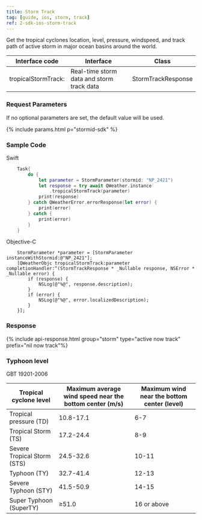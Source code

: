 ```yaml
---
title: Storm Track
tag: [guide, ios, storm, track]
ref: 2-sdk-ios-storm-track
---
```


Get the tropical cyclones location, level, pressure, windspeed, and track path of active storm in major ocean basins around the world.

| Interface code  | Interface | Class |
| ---------------- | -------------- | ---------------------- |
| tropicalStormTrack:| Real-time storm data and storm track data   | StormTrackResponse |

### Request Parameters

If no optional parameters are set, the default value will be used.

{% include params.html p="stormid-sdk" %}

### Sample Code

Swift

```swift
    Task{
        do {
            let parameter = StormParameter(stormid: "NP_2421")
            let response = try await QWeather.instance
                .tropicalStormTrack(parameter)
            print(response)
        } catch QWeatherError.errorResponse(let error) {
            print(error)
        } catch {
            print(error)
        }
    }
```

Objective-C

```objc
    StormParameter *parameter = [StormParameter instanceWithStormid:@"NP_2421"];
    [QWeatherObjc tropicalStormTrack:parameter completionHandler:^(StormTrackResponse * _Nullable response, NSError * _Nullable error) {
        if (response) {
            NSLog(@"%@", response.description);
        }
        if (error) {
            NSLog(@"%@", error.localizedDescription);
        }
    }];
```
     
### Response

{% include api-response.html group="storm" type="active now track"  prefix="nil now track"%}

### Typhoon level

GBT 19201-2006

| Tropical cyclone level | Maximum average wind speed near the bottom center (m/s) | Maximum wind near the bottom center (level) |
| ------------------- | ----------------------------- | ------------------------ |
| Tropical pressure (TD) | 10.8-17.1 | 6-7 |
| Tropical Storm (TS) | 17.2-24.4 | 8-9 |
| Severe Tropical Storm (STS) | 24.5-32.6 | 10-11 |
| Typhoon (TY) | 32.7-41.4 | 12-13 |
| Severe Typhoon (STY) | 41.5-50.9 | 14-15 |
| Super Typhoon (SuperTY) | ≥51.0 | 16 or above |